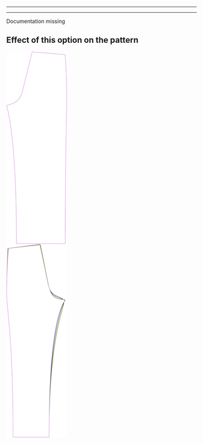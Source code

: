 - - -
- - -

<Fixme>

Documentation missing

</Fixme>

## Effect of this option on the pattern
![This image shows the effect of this option by superimposing several variants that have a different value for this option](titan_crotchseamcurveangle_sample.svg "Effect of this option on the pattern")